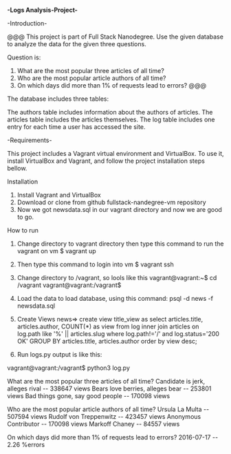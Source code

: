 **-Logs Analysis-Project-**

-Introduction-

@@@
This project is part of Full Stack Nanodegree.
Use the given database to analyze the data for the given three questions.

Question is:
1. What are the most popular three articles of all time?
2. Who are the most popular article authors of all time?
3. On which days did more than 1% of requests lead to errors?
@@@

The database includes three tables:

The authors table includes information about the authors of articles.
The articles table includes the articles themselves.
The log table includes one entry for each time a user has accessed the site.

-Requirements-



This project includes a Vagrant virtual environment and VirtualBox. To use it, install VirtualBox and Vagrant, and follow the project installation steps bellow.

Installation

1. Install Vagrant and VirtualBox
2. Download or clone from github fullstack-nandegree-vm repository
3. Now we got newsdata.sql in our vagrant directory and now we are good to go.

How to run

1. Change directory to vagrant directory then
type this command to run the vagrant on vm
$ vagrant up

2. Then type this command to login into vm
$ vagrant ssh

3. Change directory to /vagrant, so lools like this
vagrant@vagrant:~$ cd /vagrant
vagrant@vagrant:/vagrant$ 

4. Load the data to load database, using this command:
 psql -d news -f newsdata.sql

5. Create Views
news=> create view title_view as select articles.title, articles.author, COUNT(*) as view from log inner join articles on log.path like '%' || articles.slug where log.path!='/' and log.status='200 OK' GROUP BY articles.title, articles.author order by view desc;

6. Run logs.py output is like this:

vagrant@vagrant:/vagrant$ python3 log.py

What are the most popular three articles of all time?
Candidate is jerk, alleges rival -- 338647 views
Bears love berries, alleges bear -- 253801 views
Bad things gone, say good people -- 170098 views

Who are the most popular article authors of all time?
Ursula La Multa -- 507594 views
Rudolf von Treppenwitz -- 423457 views
Anonymous Contributor -- 170098 views
Markoff Chaney -- 84557 views

On which days did more than 1% of requests lead to errors?
2016-07-17 -- 2.26 %errors
